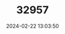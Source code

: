 ---
title: "32957"
category: "Dalbergia retusa"
draft: false
date: 2024-02-22 13:03:50
languages:
  Spanish; Castilian: ["Cocobolo", "Cocobolo Prieto", "Ñambar", "Palo Negro"]
---